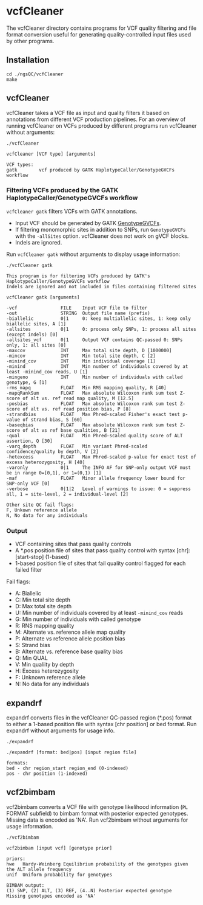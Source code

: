vcfCleaner
==========

The vcfCleaner directory contains programs for VCF quality filtering and file format conversion useful for generating quality-controlled input files used by other programs. 

## Installation

	cd ./ngsQC/vcfCleaner
	make

## vcfCleaner

vcfCleaner takes a VCF file as input and quality filters it based on annotations from different VCF production pipelines. For an overview of running vcfCleaner on VCFs produced by different programs run vcfCleaner without arguments:

	./vcfCleaner

	vcfCleaner [VCF type] [arguments]

	VCF types:
	gatk        vcf produced by GATK HaplotypeCaller/GenotypeGVCFs workflow

### Filtering VCFs produced by the GATK HaplotypeCaller/GenotypeGVCFs workflow

`vcfCleaner gatk` filters VCFs with GATK annotations.
* Input VCF should be generated by GATK [GenotypeGVCFs](https://software.broadinstitute.org/gatk/documentation/tooldocs/3.8-0/org_broadinstitute_gatk_tools_walkers_variantutils_GenotypeGVCFs.php).
* If filtering monomorphic sites in addition to SNPs, run `GenotypeGVCFs` with the `-allSites` option. vcfCleaner does not work on gVCF blocks.
* Indels are ignored.

Run `vcfCleaner gatk` without arguments to display usage information:

	./vcfCleaner gatk

	This program is for filtering VCFs produced by GATK's HaplotypeCaller/GenotypeGVCFs workflow
	Indels are ignored and not included in files containing filtered sites

	vcfCleaner gatk [arguments]

	-vcf                FILE    Input VCF file to filter
	-out                STRING  Output file name (prefix)
	-biallelic          0|1     0: keep multiallelic sites, 1: keep only biallelic sites, A [1]
	-allsites           0|1     0: process only SNPs, 1: process all sites (except indels) [0]
	-allsites_vcf       0|1     Output VCF contains QC-passed 0: SNPs only, 1: all sites [0]
	-maxcov             INT     Max total site depth, D [1000000]
	-mincov             INT     Min total site depth, C [2]
	-minind_cov         INT     Min individual coverage [1]
	-minind             INT     Min number of individuals covered by at least -minind_cov reads, U [1]
	-mingeno            INT     Min number of individuals with called genotype, G [1]
	-rms_mapq           FLOAT   Min RMS mapping quality, R [40]
	-mapqRankSum        FLOAT   Max absolute Wilcoxon rank sum test Z-score of alt vs. ref read map quality, M [12.5]
	-posbias            FLOAT   Max absolute Wilcoxon rank sum test Z-score of alt vs. ref read position bias, P [8]
	-strandbias         FLOAT   Max Phred-scaled Fisher's exact test p-value of strand bias, S [60]
	-baseqbias          FLOAT   Max absolute Wilcoxon rank sum test Z-score of alt vs ref base qualities, B [21]
	-qual               FLOAT   Min Phred-scaled quality score of ALT assertion, Q [30]
	-varq_depth         FLOAT   Min variant Phred-scaled confidence/quality by depth, V [2]
	-hetexcess          FLOAT   Max Phred-scaled p-value for exact test of excess heterozygosity, H [40]
	-varonly            0|1     The INFO AF for SNP-only output VCF must be in range 0=[0,1], or 1=(0,1) [1]
	-maf                FLOAT   Minor allele frequency lower bound for SNP-only VCF [0]
	-verbose            0|1|2   Level of warnings to issue: 0 = suppress all, 1 = site-level, 2 = individual-level [2]

	Other site QC fail flags:
	F, Unkown reference allele
	N, No data for any individuals

### Output

* VCF containing sites that pass quality controls
* A *.pos position file of sites that pass quality control with syntax [chr]:[start-stop] (1-based)
* 1-based position file of sites that fail quality control flagged for each failed filter


Fail flags:
* A: Biallelic
* C: Min total site depth
* D: Max total site depth
* U: Min number of individuals covered by at least `-minind_cov` reads
* G: Min number of individuals with called genotype
* R: RNS mapping quality
* M: Alternate vs. reference allele map quality
* P: Alternate vs reference allele position bias
* S: Strand bias
* B: Alternate vs. reference base quality bias
* Q: Min QUAL
* V: Min qualiity by depth
* H: Excess heterozygosity
* F: Unknown reference allele
* N: No data for any individuals


## expandrf

expandrf converts files in the vcfCleaner QC-passed region (*.pos) format to either a 1-based position file with syntax [chr position] or bed format. Run expandrf without arguments for usage info.

	./expandrf

	./expandrf [format: bed|pos] [input region file]

	formats:
	bed - chr region_start region_end (0-indexed)
	pos - chr position (1-indexed)

## vcf2bimbam

vcf2bimbam converts a VCF file with genotype likelihood information (`PL` FORMAT subfield) to bimbam format with posterior expected genotypes. Missing data is encoded as 'NA'. Run vcf2bimbam without arguments for usage information.

	./vcf2bimbam

	vcf2bimbam [input vcf] [genotype prior]

	priors:
	hwe   Hardy-Weinberg Equilibrium probability of the genotypes given the ALT allele frequency
	unif  Uniform probability for genotypes

	BIMBAM output:
	(1) SNP, (2) ALT, (3) REF, (4..N) Posterior expected genotype
	Missing genotypes encoded as 'NA'
